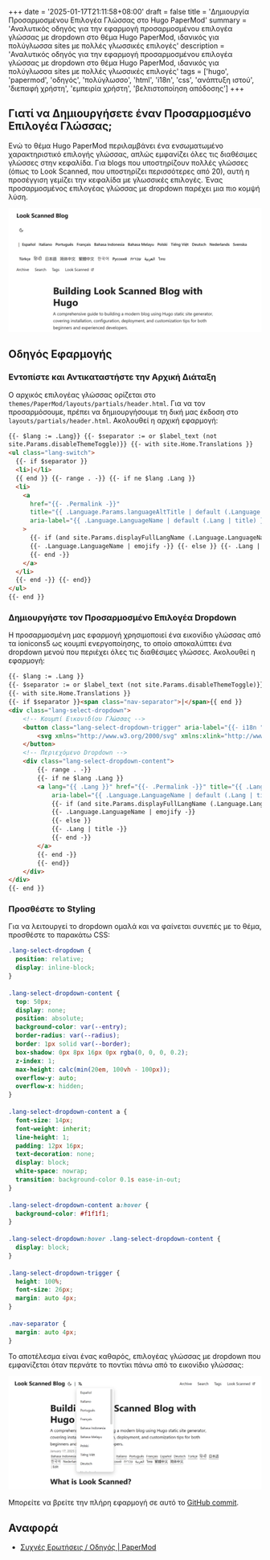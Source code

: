 +++
date = '2025-01-17T21:11:58+08:00'
draft = false
title = 'Δημιουργία Προσαρμοσμένου Επιλογέα Γλώσσας στο Hugo PaperMod'
summary = 'Αναλυτικός οδηγός για την εφαρμογή προσαρμοσμένου επιλογέα γλώσσας με dropdown στο θέμα Hugo PaperMod, ιδανικός για πολύγλωσσα sites με πολλές γλωσσικές επιλογές'
description = 'Αναλυτικός οδηγός για την εφαρμογή προσαρμοσμένου επιλογέα γλώσσας με dropdown στο θέμα Hugo PaperMod, ιδανικός για πολύγλωσσα sites με πολλές γλωσσικές επιλογές'
tags = ['hugo', 'papermod', 'οδηγός', 'πολύγλωσσο', 'html', 'i18n', 'css', 'ανάπτυξη ιστού', 'διεπαφή χρήστη', 'εμπειρία χρήστη', 'βελτιστοποίηση απόδοσης']
+++

## Γιατί να Δημιουργήσετε έναν Προσαρμοσμένο Επιλογέα Γλώσσας;

Ενώ το θέμα Hugo PaperMod περιλαμβάνει ένα ενσωματωμένο χαρακτηριστικό επιλογής γλώσσας, απλώς εμφανίζει όλες τις διαθέσιμες γλώσσες στην κεφαλίδα. Για blogs που υποστηρίζουν πολλές γλώσσες (όπως το Look Scanned, που υποστηρίζει περισσότερες από 20), αυτή η προσέγγιση γεμίζει την κεφαλίδα με γλωσσικές επιλογές. Ένας προσαρμοσμένος επιλογέας γλώσσας με dropdown παρέχει μια πιο κομψή λύση.

![Προεπιλεγμένος Επιλογέας Γλώσσας στο θέμα Hugo PaperMod](./old-language-select.webp)

## Οδηγός Εφαρμογής

### Εντοπίστε και Αντικαταστήστε την Αρχική Διάταξη

Ο αρχικός επιλογέας γλώσσας ορίζεται στο `themes/PaperMod/layouts/partials/header.html`. Για να τον προσαρμόσουμε, πρέπει να δημιουργήσουμε τη δική μας έκδοση στο `layouts/partials/header.html`. Ακολουθεί η αρχική εφαρμογή:

```html
{{- $lang := .Lang}} {{- $separator := or $label_text (not
site.Params.disableThemeToggle)}} {{- with site.Home.Translations }}
<ul class="lang-switch">
  {{- if $separator }}
  <li>|</li>
  {{ end }} {{- range . -}} {{- if ne $lang .Lang }}
  <li>
    <a
      href="{{- .Permalink -}}"
      title="{{ .Language.Params.languageAltTitle | default (.Language.LanguageName | emojify) | default (.Lang | title) }}"
      aria-label="{{ .Language.LanguageName | default (.Lang | title) }}"
    >
      {{- if (and site.Params.displayFullLangName (.Language.LanguageName)) }}
      {{- .Language.LanguageName | emojify -}} {{- else }} {{- .Lang | title -}}
      {{- end -}}
    </a>
  </li>
  {{- end -}} {{- end}}
</ul>
{{- end }}
```

### Δημιουργήστε τον Προσαρμοσμένο Επιλογέα Dropdown

Η προσαρμοσμένη μας εφαρμογή χρησιμοποιεί ένα εικονίδιο γλώσσας από τα ionicons5 ως κουμπί ενεργοποίησης, το οποίο αποκαλύπτει ένα dropdown μενού που περιέχει όλες τις διαθέσιμες γλώσσες. Ακολουθεί η εφαρμογή:

```html
{{- $lang := .Lang }}
{{- $separator := or $label_text (not site.Params.disableThemeToggle)}}
{{- with site.Home.Translations }}
{{- if $separator }}<span class="nav-separator">|</span>{{ end }}
<div class="lang-select-dropdown">
    <!-- Κουμπί Εικονιδίου Γλώσσας -->
    <button class="lang-select-dropdown-trigger" aria-label="{{- i18n "translations" | default "Μεταφράσεις" }}" type="button">
        <svg xmlns="http://www.w3.org/2000/svg" xmlns:xlink="http://www.w3.org/1999/xlink" viewBox="0 0 512 512" width="24" height="18"><path d="M478.33 433.6l-90-218a22 22 0 0 0-40.67 0l-90 218a22 22 0 1 0 40.67 16.79L316.66 406h102.67l18.33 44.39A22 22 0 0 0 458 464a22 22 0 0 0 20.32-30.4zM334.83 362L368 281.65L401.17 362z" fill="currentColor"></path><path d="M267.84 342.92a22 22 0 0 0-4.89-30.7c-.2-.15-15-11.13-36.49-34.73c39.65-53.68 62.11-114.75 71.27-143.49H330a22 22 0 0 0 0-44H214V70a22 22 0 0 0-44 0v20H54a22 22 0 0 0 0 44h197.25c-9.52 26.95-27.05 69.5-53.79 108.36c-31.41-41.68-43.08-68.65-43.17-68.87a22 22 0 0 0-40.58 17c.58 1.38 14.55 34.23 52.86 83.93c.92 1.19 1.83 2.35 2.74 3.51c-39.24 44.35-77.74 71.86-93.85 80.74a22 22 0 1 0 21.07 38.63c2.16-1.18 48.6-26.89 101.63-85.59c22.52 24.08 38 35.44 38.93 36.1a22 22 0 0 0 30.75-4.9z" fill="currentColor"></path></svg>
    </button>
    <!-- Περιεχόμενο Dropdown -->
    <div class="lang-select-dropdown-content">
        {{- range . -}}
        {{- if ne $lang .Lang }}
        <a lang="{{ .Lang }}" href="{{- .Permalink -}}" title="{{ .Language.Params.languageAltTitle | default (.Language.LanguageName | emojify) | default (.Lang | title) }}"
            aria-label="{{ .Language.LanguageName | default (.Lang | title) }}">
            {{- if (and site.Params.displayFullLangName (.Language.LanguageName)) }}
            {{- .Language.LanguageName | emojify -}}
            {{- else }}
            {{- .Lang | title -}}
            {{- end -}}
        </a>
        {{- end -}}
        {{- end}}
    </div>
</div>
{{- end }}
```

### Προσθέστε το Styling

Για να λειτουργεί το dropdown ομαλά και να φαίνεται συνεπές με το θέμα, προσθέστε το παρακάτω CSS:

```css
.lang-select-dropdown {
  position: relative;
  display: inline-block;
}

.lang-select-dropdown-content {
  top: 50px;
  display: none;
  position: absolute;
  background-color: var(--entry);
  border-radius: var(--radius);
  border: 1px solid var(--border);
  box-shadow: 0px 8px 16px 0px rgba(0, 0, 0, 0.2);
  z-index: 1;
  max-height: calc(min(20em, 100vh - 100px));
  overflow-y: auto;
  overflow-x: hidden;
}

.lang-select-dropdown-content a {
  font-size: 14px;
  font-weight: inherit;
  line-height: 1;
  padding: 12px 16px;
  text-decoration: none;
  display: block;
  white-space: nowrap;
  transition: background-color 0.1s ease-in-out;
}

.lang-select-dropdown-content a:hover {
  background-color: #f1f1f1;
}

.lang-select-dropdown:hover .lang-select-dropdown-content {
  display: block;
}

.lang-select-dropdown-trigger {
  height: 100%;
  font-size: 26px;
  margin: auto 4px;
}

.nav-separator {
  margin: auto 4px;
}
```

Το αποτέλεσμα είναι ένας καθαρός, επιλογέας γλώσσας με dropdown που εμφανίζεται όταν περνάτε το ποντίκι πάνω από το εικονίδιο γλώσσας:

![Προσαρμοσμένος Επιλογέας Γλώσσας στο θέμα Hugo PaperMod](./custom-language-select.webp)

Μπορείτε να βρείτε την πλήρη εφαρμογή σε αυτό το [GitHub commit](https://github.com/lookscanned/lookscanned-blog/commit/a47f5c2be887ab3ae198d1967f328d3683504ff0).

## Αναφορά

- [Συχνές Ερωτήσεις / Οδηγός | PaperMod](https://adityatelange.github.io/hugo-PaperMod/posts/papermod/papermod-faq/#bundling-custom-css-with-themes-assets)